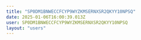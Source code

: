 ```yaml
---
title: "SP0DM1BNWECCFCYP9WYZKMSERNXSR2QKYY10NPSQ"
date: 2025-01-06T16:00:39.013Z
user: SP0DM1BNWECCFCYP9WYZKMSERNXSR2QKYY10NPSQ
layout: "users"
---
```

    